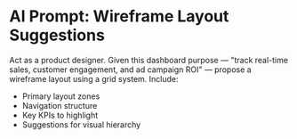 # AI Prompt: Wireframe Layout Suggestions

Act as a product designer. Given this dashboard purpose — "track real-time 
sales, customer engagement, and ad campaign ROI" — propose a wireframe 
layout using a grid system. Include:

- Primary layout zones
- Navigation structure
- Key KPIs to highlight
- Suggestions for visual hierarchy
